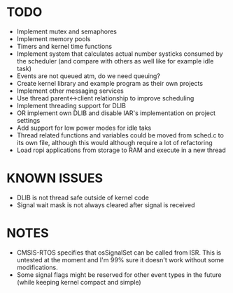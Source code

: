 TODO
====

- Implement mutex and semaphores
- Implement memory pools
- Timers and kernel time functions
- Implement system that calculates actual number systicks consumed by
  the scheduler (and compare with others as well like for example idle task)
- Events are not queued atm, do we need queuing?
- Create kernel library and example program as their own projects
- Implement other messaging services
- Use thread parent<->client relationship to improve scheduling
- Implement threading support for DLIB
- OR implement own DLIB and disable IAR's implementation on project settings
- Add support for low power modes for idle taks
- Thread related functions and variables could be moved from sched.c to its
  own file, although this would although require a lot of refactoring
- Load ropi applications from storage to RAM and execute in a new thread


KNOWN ISSUES
============

- DLIB is not thread safe outside of kernel code
- Signal wait mask is not always cleared after signal is received


NOTES
=====

- CMSIS-RTOS specifies that osSignalSet can be called from ISR. This is
  untested at the moment and I'm 99% sure it doesn't work without some
  modifications.
- Some signal flags might be reserved for other event types in the future
  (while keeping kernel compact and simple)
